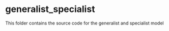 # generalist_specialist
This folder contains the source code for the generalist and specialist model
